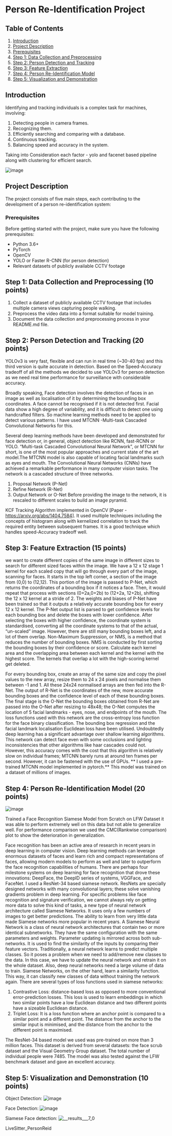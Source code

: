 # Person Re-Identification Project

## Table of Contents
1. [Introduction](#introduction)
2. [Project Description](#project-description)
3. [Prerequisites](#prerequisites)
4. [Step 1: Data Collection and Preprocessing](#step-1-data-collection-and-preprocessing)
5. [Step 2: Person Detection and Tracking](#step-2-person-detection-and-tracking)
6. [Step 3: Feature Extraction](#step-3-feature-extraction)
7. [Step 4: Person Re-Identification Model](#step-4-person-re-identification-model)
8. [Step 5: Visualization and Demonstration](#step-5-visualization-and-demonstration)


## Introduction

Identifying and tracking individuals is a complex task for machines, involving:

1. Detecting people in camera frames.
2. Recognizing them.
3. Efficiently searching and comparing with a database.
4. Continuous tracking.
5. Balancing speed and accuracy in the system.

Taking into Consideration each factor - yolo and facenet based pipeline along with clustering for efficient search.

![image](https://github.com/Dharssini/LiveSitter_PersonReid/assets/73426538/9d968016-40aa-422d-952d-97ef8f0c2663)

## Project Description

The project consists of five main steps, each contributing to the development of a person re-identification system:

### Prerequisites

Before getting started with the project, make sure you have the following prerequisites:

- Python 3.6+
- PyTorch
- OpenCV
- YOLO or Faster R-CNN (for person detection)
- Relevant datasets of publicly available CCTV footage

## Step 1: Data Collection and Preprocessing (10 points)

1. Collect a dataset of publicly available CCTV footage that includes multiple camera views capturing people walking.
2. Preprocess the video data into a format suitable for model training.
3. Document the data collection and preprocessing process in your README.md file.

## Step 2: Person Detection and Tracking (20 points)

YOLOv3 is very fast, flexible and can run in real time (~30-40 fps) and this third version is quite accurate in
detection. Based on the Speed-Accuracy tradeoff of all the methods we decided to use YOLOv3 for person
detection as we need real time performance for surveillance with considerable accuracy.

Broadly speaking, Face detection involves the detection of faces in an image as well as localisation of it by
determining the bounding box coordinates. A face cannot be recognised if it is not detected first. Facial data
show a high degree of variability, and it is difficult to detect one using handcrafted filters. So machine learning
methods need to be applied to detect various patterns.
I have used MTCNN -Multi-task Cascaded Convolutional Networks for this.

Several deep learning methods have been developed and demonstrated for face detection or, in general,
object detection like RCNN, fast-RCNN or YOLO. “Multi-task Cascaded Convolutional Neural Network”, or MTCNN for short, is one of the most popular approaches and current state of the art model.The MTCNN model is also capable of locating facial
landmarks such as eyes and mouth. The Convolutional Neural Networks (CNNs) have achieved a remarkable performance in many computer vision tasks. The network is a cascaded structure of three networks.
1. Proposal Network (P-Net)
2. Refine Network (R-Net)
3. Output Network or O-Net
Before providing the image to the network, it is rescaled to different scales to build an image pyramid.

 KCF Tracking Algorithm implemented in OpenCV [Paper - https://arxiv.org/abs/1404.7584]. It used multiple techniques including the concepts of histogram along with kernelized correlation to track the required entity between subsequent frames. It is a good technique which handles speed-Accuracy tradeoff well.


## Step 3: Feature Extraction (15 points)

we want to create different copies of the same image in different sizes to search for different sized faces within the image.
We have a 12 x 12 stage 1 kernel for each scaled copy that will go through every part of the image, scanning for faces. It starts in the top left corner, a section of the image from (0,0) to (12,12). This portion of the image is passed to P-Net, which returns the coordinates of a bounding box if it notices a face. Then, it would repeat that process with sections (0+2a,0+2b) to (12+2a, 12+2b), shifting the 12 x 12 kernel at a stride of 2.
The weights and biases of P-Net have been trained so that it outputs a relatively accurate bounding box for every 12 x 12 kernel. The P-Net output list is parsed to get confidence levels for each bounding box and delete the boxes with lower confidence. After selecting the boxes with higher confidence, the coordinate system is standardised, converting all the coordinate systems to that of the actual, “un-scaled” image. However, there are still many bounding boxes left, and a lot of them overlap. Non-Maximum Suppression, or NMS, is a method that reduces the number of bounding boxes. NMS is conducted by first sorting the bounding boxes by their confidence or score. Calculate each kernel area and the overlapping area between each kernel and the kernel with the highest score. The kernels that overlap a lot with the high-scoring kernel get deleted.

For every bounding box, create an array of the same size and copy the pixel values to the new array, resize them to 24 x 24 pixels and normalise them between -1 and 1. All these 24x24 normalised arrays are then fed into the R-Net. The output of R-Net is the coordinates of the new, more accurate bounding boxes and the confidence level of each of these bounding boxes.
The final stage is the O-Net the bounding boxes obtained from R-Net are passed into the O-Net after resizing to 48x48; the O-Net computes the location of 5 facial landmarks - eyes, nose, and endpoints of the mouth.
The loss functions used with this network are the cross-entropy loss function for the face binary classification.
The bounding box regression and the facial landmark localisation Euclidean loss have been utilised.
Undoubtedly deep learning has a significant advantage over shallow learning algorithms. This network can detect face even with some occlusions and lighting inconsistencies that other algorithms like haar cascades could not. However, this accuracy comes with the cost that this algorithm is relatively slow on individual frames; MTCNN barely runs at around ten frames per second. However, it can be fastened with the use of GPUs.
** I used a pre-trained MTCNN model implemented in pytorch.** This model was trained on a dataset of millions of images.

## Step 4: Person Re-Identification Model (20 points)

![image](https://github.com/Dharssini/LiveSitter_PersonReid/assets/73426538/6bf4ce66-1221-40c5-b9d5-c86d850edec4)

Trained a Face Recognition Siamese Model from Scratch on LFW Dataset it was able to perform extremely well on this data but not able to generalize well. For performance comparison we used the CMC(Rankwise comparison) plot to show the deterioration in generalization.

Face recognition has been an active area of research in recent years in deep learning in computer vision.
Deep learning methods can leverage enormous datasets of faces and learn rich and compact representations
of faces, allowing modern models to perform as well and later to outperform the face recognition capabilities of
humans. There are perhaps four milestone systems on deep learning for face recognition that drove these
innovations: DeepFace, the DeepID series of systems, VGGFace, and FaceNet.
I used a ResNet-34 based siamese network. ResNets are specially designed networks with many convolutional layers; these solve vanishing gradients problem in deep learning. For specific problems like face recognition and signature verification, we cannot always rely on getting more data to solve this kind of tasks, a new type of neural network architecture called Siamese Networks. It uses only a few numbers of images to get better predictions. The ability to learn from very little data made Siamese networks more popular in recent years.
A Siamese Neural Network is a class of neural network architectures that contain two or more identical subnetworks. They have the same configuration with the same parameters and weights. Parameter updating is mirrored across both sub-networks. It is used to find the similarity of the inputs by comparing their feature vectors. Traditionally, a neural network learns to predict multiple classes. So it poses a problem when we need to add/remove new classes to the data. In this case, we have to update the neural network and retrain it on the whole dataset. Also, deep neural networks need a large volume of data to train. Siamese Networks, on the other hand, learn a similarity function. This way, it can classify new classes of data without training the network again.
There are several types of loss functions used in siamese networks:
1. Contrastive Loss: distance-based loss as opposed to more conventional error-prediction losses. This
loss is used to learn embeddings in which two similar points have a low Euclidean distance and two
different points have a sizeable Euclidean distance.
2. Triplet Loss: It is a loss function where an anchor point is compared to a similar point and a different
point. The distance from the anchor to the similar input is minimised, and the distance from the anchor
to the different point is maximised.

The ResNet-34 based model we used was pre-trained on more than 3 million faces. This dataset is derived
from several datasets: the face scrub dataset and the Visual Geometry Group dataset. The total number of
individual people were 7485. The model was also tested against the LFW benchmark dataset and gave an
excellent accuracy.

## Step 5: Visualization and Demonstration (10 points)

Object Detection:
![image](https://github.com/Dharssini/LiveSitter_PersonReid/assets/73426538/dca4d4ea-a04a-4268-a690-b9f02c6811bc)

Face Detection:
![image](https://github.com/Dharssini/LiveSitter_PersonReid/assets/73426538/6b038abb-b4e7-4b9e-95e0-02caf6c1bea2)

Siamese Face detection:
![__results___7_0](https://github.com/Dharssini/LiveSitter_PersonReid/assets/73426538/6b640ca2-04a2-48a5-9d7a-afe9dfaaa0a8)

LiveSitter_PersonReid
